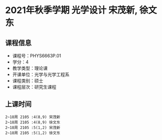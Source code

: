 # 2021年秋季学期 光学设计 宋茂新, 徐文东






## 课程信息

- 课程号：PHYS6663P.01
- 学分：4
- 教学类型：理论课
- 开课单位：光学与光学工程系
- 课程类别：硕士
- 课程层次：研究生课程

## 上课时间

```
2~18周 2105 :4(8,9) 宋茂新
2~18周 2105 :4(8,9) 徐文东
2~18周 2105 :5(1,2) 宋茂新
2~18周 2105 :5(1,2) 徐文东
```

